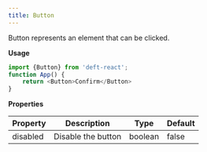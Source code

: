 ```yaml
---
title: Button
---
```


Button represents an element that can be clicked.

**Usage**

```javascript
import {Button} from 'deft-react';
function App() {
    return <Button>Confirm</Button>
}
```

**Properties**

| Property | Description        | Type    | Default |
|----------|--------------------|---------|---------|
| disabled | Disable the button | boolean | false   |

